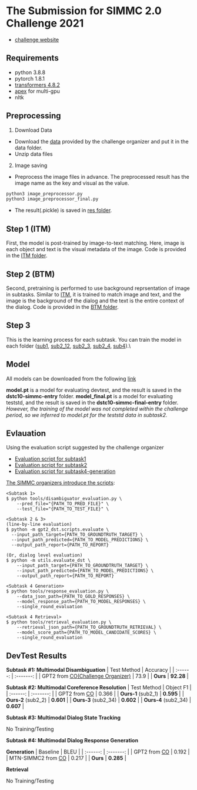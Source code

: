 # The Submission for SIMMC 2.0 Challenge 2021
- [challenge website](https://github.com/facebookresearch/simmc2)

## Requirements
- python 3.8.8
- pytorch 1.8.1
- [transformers 4.8.2](https://huggingface.co/transformers/v4.8.1/)
- [apex](https://github.com/NVIDIA/apex) for multi-gpu
- nltk

## Preprocessing

1. Download Data

- Download the [data](https://github.com/facebookresearch/simmc2/tree/master/data) provided by the challenge organizer and put it in the data folder.
- Unzip data files

2. Image saving

- Preprocess the image files in advance. The preprocessed result has the image name as the key and visual as the value.
```bash
python3 image_preprocessor.py
python3 image_preprocessor_final.py
```
- The result(.pickle) is saved in [res folder](https://github.com/rungjoo/simmc2.0/tree/master/res).

## Step 1 (ITM)

First, the model is post-trained by image-to-text matching. Here, image is each object and text is the visual metadata of the image.
Code is provided in the [ITM folder](https://github.com/rungjoo/simmc2.0/tree/master/ITM).

## Step 2 (BTM)
Second, pretraining is performed to use background reprsentation of image in subtasks. Similar to [ITM](https://github.com/rungjoo/simmc2.0/tree/master/ITM), it is trained to match image and text, and the image is the background of the dialog and the text is the entire context of the dialog. Code is provided in the [BTM folder](https://github.com/rungjoo/simmc2.0/tree/master/BTM).

## Step 3

This is the learning process for each subtask. You can train the model in each folder ([sub1](https://github.com/rungjoo/simmc2.0/tree/master/sub1), [sub2_12](https://github.com/rungjoo/simmc2.0/tree/master/sub2_12), [sub2_3](https://github.com/rungjoo/simmc2.0/tree/master/sub2_3), [sub2_4](https://github.com/rungjoo/simmc2.0/tree/master/sub2_4), [sub4](https://github.com/rungjoo/simmc2.0/tree/master/sub4)).\

## Model

All models can be downloaded from the following [link](https://drive.google.com/drive/folders/10dhrgH7HNenwHSZjvQYY-sk5VpAuoA7G?usp=sharing)

**model.pt** is a model for evaluating devtest, and the result is saved in the **dstc10-simmc-entry** folder. **model_final.pt** is a model for evaluating teststd, and the result is saved in the **dstc10-simmc-final-entry** folder. *However, the training of the model was not completed within the challenge period, so we inferred to model.pt for the teststd data in subtask2.*

## Evlauation

Using the evaluation script suggested by the challenge organizer

* [Evaluation script for subtask1](https://github.com/rungjoo/simmc2.0/blob/master/evaluation/model/utils/test_sub1.sh)
* [Evaluation script for subtask2](https://github.com/rungjoo/simmc2.0/blob/master/evaluation/model/mm_dst/test_sub2.sh)
* [Evaluation script for subtask4-generation](https://github.com/rungjoo/simmc2.0/blob/master/evaluation/model/utils/test_sub4.sh)

[The SIMMC organizers introduce the scripts](https://github.com/facebookresearch/simmc2/blob/master/SUBMISSION_INSTRUCTIONS.md):
```
<Subtask 1>
$ python tools/disambiguator_evaluation.py \
	--pred_file="{PATH_TO_PRED_FILE}" \
	--test_file="{PATH_TO_TEST_FILE}" \

<Subtask 2 & 3>
(line-by-line evaluation)
$ python -m gpt2_dst.scripts.evaluate \
  --input_path_target={PATH_TO_GROUNDTRUTH_TARGET} \
  --input_path_predicted={PATH_TO_MODEL_PREDICTIONS} \
  --output_path_report={PATH_TO_REPORT}

(Or, dialog level evaluation)
$ python -m utils.evaluate_dst \
    --input_path_target={PATH_TO_GROUNDTRUTH_TARGET} \
    --input_path_predicted={PATH_TO_MODEL_PREDICTIONS} \
    --output_path_report={PATH_TO_REPORT}
    
<Subtask 4 Generation>
$ python tools/response_evaluation.py \
    --data_json_path={PATH_TO_GOLD_RESPONSES} \
    --model_response_path={PATH_TO_MODEL_RESPONSES} \
    --single_round_evaluation

<Subtask 4 Retrieval>
$ python tools/retrieval_evaluation.py \
    --retrieval_json_path={PATH_TO_GROUNDTRUTH_RETRIEVAL} \
    --model_score_path={PATH_TO_MODEL_CANDIDATE_SCORES} \
    --single_round_evaluation    
```

## DevTest Results

**Subtask #1: Multimodal Disambiguation**
| Test Method | Accuracy |
| :------: | :-------: |
| GPT2 from [CO(Challenge Organizer)](https://github.com/facebookresearch/simmc2/tree/master/model/disambiguate#performance-on-simmc-20) | 73.9 |
| **Ours** | **92.28** |

**Subtask #2: Multimodal Coreference Resolution**
| Test Method | Object F1 |
| :------: | :-------: |
| GPT2 from [CO](https://github.com/facebookresearch/simmc2/tree/master/model/mm_dst#results) | 0.366 |
| **Ours-1** (sub2_1) | **0.595** |
| **Ours-2** (sub2_2) | **0.601** |
| **Ours-3** (sub2_34) | **0.602** |
| **Ours-4** (sub2_34) | **0.607** |

**Subtask #3: Multimodal Dialog State Tracking**

No Training/Testing

**Subtask #4: Multimodal Dialog Response Generation**

**Generation** 
| Baseline |      BLEU |
| :------: | :-------: |
| GPT2 from [CO](https://github.com/facebookresearch/simmc2/tree/master/model/mm_dst#results) | 0.192 |
| MTN-SIMMC2 from [CO](https://github.com/facebookresearch/simmc2/tree/master/model/mm_dst#results) | 0.217 |
| **Ours** | **0.285** |

**Retrieval**

No Training/Testing